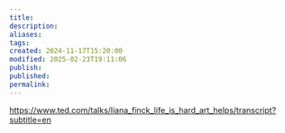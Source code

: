 ```yaml
---
title: 
description: 
aliases: 
tags: 
created: 2024-11-17T15:20:00
modified: 2025-02-23T19:11:06
publish: 
published: 
permalink: 
---
```


https://www.ted.com/talks/liana_finck_life_is_hard_art_helps/transcript?subtitle=en
